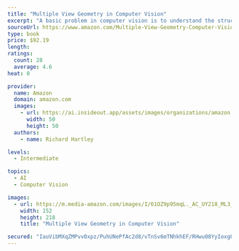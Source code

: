 ```yaml
---
title: "Multiple View Geometry in Computer Vision"
excerpt: "A basic problem in computer vision is to understand the structure of a real world scene. This book covers relevant geometric principles and how to represent objects algebraically so they can be computed and applied. Recent major developments in the theory and practice of scene reconstruction are described in detail in a unified framework. Richard Hartley and Andrew Zisserman provide comprehensive background material and explain how to apply the methods and implement the algorithms. "
sourceUrl: https://www.amazon.com/Multiple-View-Geometry-Computer-Vision/dp/0521540518/
type: book
price: $92.19
length: 
ratings:
  count: 28
  average: 4.6
heat: 0

provider:
  name: Amazon
  domain: amazon.com
  images:
    - url: https://ai.insideout.app/assets/images/organizations/amazon.com-50x50.jpg
      width: 50
      height: 50
  authors:
    - name: Richard Hartley

levels:
  - Intermediate

topics:
  - AI
  - Computer Vision

images:
  - url: https://m.media-amazon.com/images/I/61OZ9p95mqL._AC_UY218_ML3_.jpg
    width: 152
    height: 218
    title: "Multiple View Geometry in Computer Vision"

secured: "IauVibMXqZMPvv0xpz/PuhUNePfAc2d8/vTnSv6mTNhkhEF/RHwu08YyIoxgOqDDdKXklgYvdBJjQFHhX1UI/w3KgefdGk7hcYm44iYPSggXA+gUYTUS2aa6+SEv31pcIidP0CDOgxXmsFFtxHvWNwXAVBaMxsVroBB6iMf/7//0fmswCmsWzCqRhIopbOSX2AaHfIjRQbo2J0QjiHJtCn4cksWcIFwYuRAUmLlH9EPs/4hAMOZ5pjEumjVcX/C4GMT7avwkmE1gyGnmzmD2ew==;fh23DjDSr6kvP4DCRCSnLQ=="
---
```


